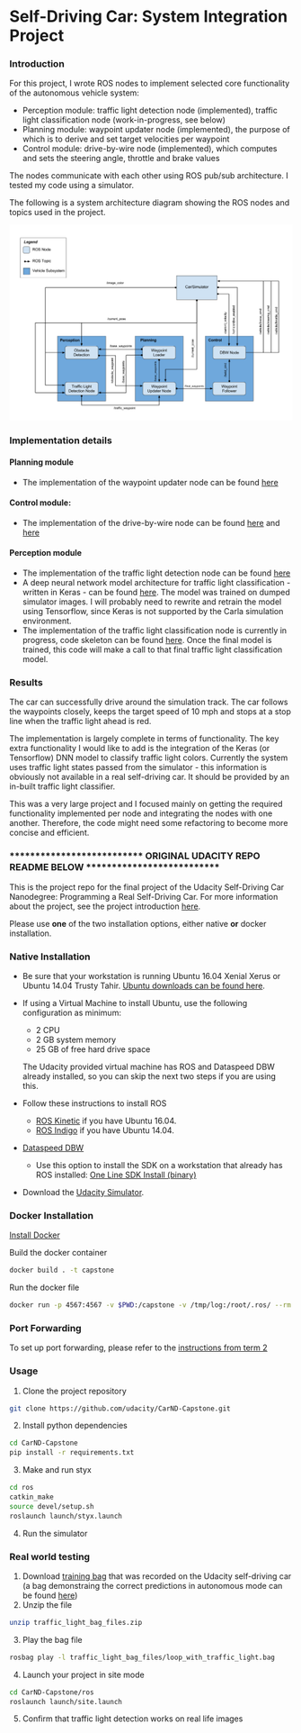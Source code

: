 # **Self-Driving Car: System Integration Project** 

### Introduction

For this project, I wrote ROS nodes to implement selected core functionality of the autonomous vehicle system:
* Perception module: traffic light detection node (implemented),  traffic light classification node (work-in-progress, see below)
* Planning module: waypoint updater node (implemented), the purpose of which is to derive and set target velocities per waypoint
* Control module: drive-by-wire node (implemented), which computes and sets the steering angle, throttle and brake values

The nodes communicate with each other using ROS pub/sub architecture. I tested my code using a simulator.

The following is a system architecture diagram showing the ROS nodes and topics used in the project.

![System Architecture Diagram](final-project-ros-graph-v2.png)

### Implementation details

#### Planning module
* The implementation of the waypoint updater node can be found [here](../master/ros/src/waypoint_updater/waypoint_updater.py)

#### Control module:
* The implementation of the drive-by-wire node can be found [here](../master/ros/src/twist_controller/dbw_node.py) and [here](../master/ros/src/twist_controller/twist_controller.py)

#### Perception module
* The implementation of the traffic light detection node can be found [here](../master/ros/src/tl_detector/tl_detector.py)
* A deep neural network model architecture for traffic light classification - written in Keras - can be found [here](../master/traffic_light_classifier). The model was trained on dumped simulator images. I will probably need to rewrite and retrain the model using Tensorflow, since Keras is not supported by the Carla simulation environment.
* The implementation of the traffic light classification node is currently in progress, code skeleton can be found [here](../master/ros/src/tl_detector/light_classification/tl_classifier.py). Once the final model is trained, this code will make a call to that final traffic light classification model.

### Results

The car can successfully drive around the simulation track. The car follows the waypoints closely, keeps the target speed of 10 mph and stops at a stop line when the traffic light ahead is red.

The implementation is largely complete in terms of functionality. The key extra functionality I would like to add is the integration of the Keras (or Tensorflow) DNN model to classify traffic light colors. Currently the system uses traffic light states passed from the simulator - this information is obviously not available in a real self-driving car. It should be provided by an in-built traffic light classifier.

This was a very large project and I focused mainly on getting the required functionality implemented per node and integrating the nodes with one another. Therefore, the code might need some refactoring to become more concise and efficient. 


### ************************** ORIGINAL UDACITY REPO README BELOW **************************

This is the project repo for the final project of the Udacity Self-Driving Car Nanodegree: Programming a Real Self-Driving Car. For more information about the project, see the project introduction [here](https://classroom.udacity.com/nanodegrees/nd013/parts/6047fe34-d93c-4f50-8336-b70ef10cb4b2/modules/e1a23b06-329a-4684-a717-ad476f0d8dff/lessons/462c933d-9f24-42d3-8bdc-a08a5fc866e4/concepts/5ab4b122-83e6-436d-850f-9f4d26627fd9).

Please use **one** of the two installation options, either native **or** docker installation.

### Native Installation

* Be sure that your workstation is running Ubuntu 16.04 Xenial Xerus or Ubuntu 14.04 Trusty Tahir. [Ubuntu downloads can be found here](https://www.ubuntu.com/download/desktop).
* If using a Virtual Machine to install Ubuntu, use the following configuration as minimum:
  * 2 CPU
  * 2 GB system memory
  * 25 GB of free hard drive space

  The Udacity provided virtual machine has ROS and Dataspeed DBW already installed, so you can skip the next two steps if you are using this.

* Follow these instructions to install ROS
  * [ROS Kinetic](http://wiki.ros.org/kinetic/Installation/Ubuntu) if you have Ubuntu 16.04.
  * [ROS Indigo](http://wiki.ros.org/indigo/Installation/Ubuntu) if you have Ubuntu 14.04.
* [Dataspeed DBW](https://bitbucket.org/DataspeedInc/dbw_mkz_ros)
  * Use this option to install the SDK on a workstation that already has ROS installed: [One Line SDK Install (binary)](https://bitbucket.org/DataspeedInc/dbw_mkz_ros/src/81e63fcc335d7b64139d7482017d6a97b405e250/ROS_SETUP.md?fileviewer=file-view-default)
* Download the [Udacity Simulator](https://github.com/udacity/CarND-Capstone/releases).

### Docker Installation
[Install Docker](https://docs.docker.com/engine/installation/)

Build the docker container
```bash
docker build . -t capstone
```

Run the docker file
```bash
docker run -p 4567:4567 -v $PWD:/capstone -v /tmp/log:/root/.ros/ --rm -it capstone
```

### Port Forwarding
To set up port forwarding, please refer to the [instructions from term 2](https://classroom.udacity.com/nanodegrees/nd013/parts/40f38239-66b6-46ec-ae68-03afd8a601c8/modules/0949fca6-b379-42af-a919-ee50aa304e6a/lessons/f758c44c-5e40-4e01-93b5-1a82aa4e044f/concepts/16cf4a78-4fc7-49e1-8621-3450ca938b77)

### Usage

1. Clone the project repository
```bash
git clone https://github.com/udacity/CarND-Capstone.git
```

2. Install python dependencies
```bash
cd CarND-Capstone
pip install -r requirements.txt
```
3. Make and run styx
```bash
cd ros
catkin_make
source devel/setup.sh
roslaunch launch/styx.launch
```
4. Run the simulator

### Real world testing
1. Download [training bag](https://drive.google.com/file/d/0B2_h37bMVw3iYkdJTlRSUlJIamM/view?usp=sharing) that was recorded on the Udacity self-driving car (a bag demonstraing the correct predictions in autonomous mode can be found [here](https://drive.google.com/open?id=0B2_h37bMVw3iT0ZEdlF4N01QbHc))
2. Unzip the file
```bash
unzip traffic_light_bag_files.zip
```
3. Play the bag file
```bash
rosbag play -l traffic_light_bag_files/loop_with_traffic_light.bag
```
4. Launch your project in site mode
```bash
cd CarND-Capstone/ros
roslaunch launch/site.launch
```
5. Confirm that traffic light detection works on real life images
